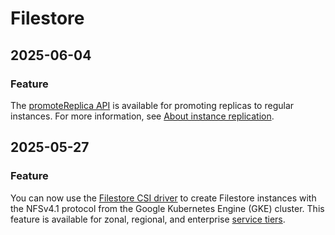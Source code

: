 # Filestore

## 2025-06-04

### Feature

The [promoteReplica API](https://cloud.google.com/filestore/docs/reference/rest/v1/projects.locations.instances/promoteReplica) is available for promoting replicas to regular instances.
For more information, see [About instance replication](https://cloud.google.com/filestore/docs/instance-replication).

## 2025-05-27

### Feature

You can now use the [Filestore CSI driver](https://cloud.google.com/kubernetes-engine/docs/how-to/persistent-volumes/filestore-csi-driver) to create Filestore instances with the NFSv4.1 protocol from the Google Kubernetes Engine (GKE) cluster. This feature is available for zonal, regional, and enterprise [service tiers](https://cloud.google.com/filestore/docs/service-tiers).

